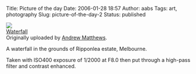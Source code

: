 Title: Picture of the day
Date: 2006-01-28 18:57
Author: aabs
Tags: art, photography
Slug: picture-of-the-day-2
Status: published

[![](http://static.flickr.com/19/92055706_5c3b3e3c66_m.jpg)](http://www.flickr.com/photos/aabs/92055706/ "photo sharing")  
[Waterfall](http://www.flickr.com/photos/aabs/92055706/)  
Originally uploaded by [Andrew Matthews](http://www.flickr.com/people/aabs/).

A waterfall in the grounds of Ripponlea estate, Melbourne.

Taken with ISO400 exposure of 1/2000 at F8.0 then put through a high-pass filter and contrast enhanced.
